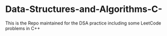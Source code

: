# Data-Structures-and-Algorithms-C-
This is the Repo maintained for the DSA practice including some LeetCode problems in C++
